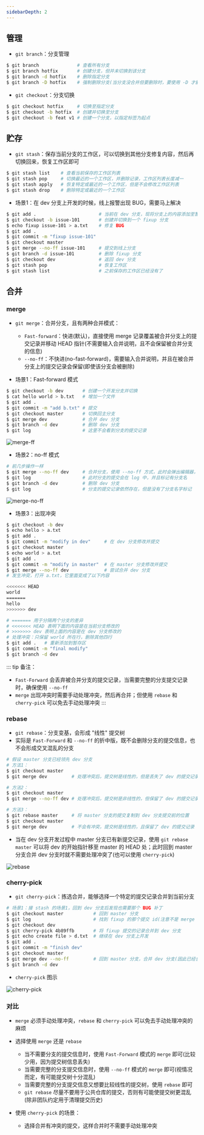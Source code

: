 ```yaml
---
sidebarDepth: 2
---
```


## 管理

+ `git branch`：分支管理
```sh
$ git branch              # 查看所有分支
$ git branch hotfix       # 创建分支，但并未切换到该分支
$ git branch -d hotfix    # 删除指定分支
$ git branch -D hotfix    # 强制删除分支(当分支没合并但要删除时，要使用 -D 才能强制删除)
```

+ `git checkout`：分支切换
```sh
$ git checkout hotfix     # 切换至指定分支
$ git checkout -b hotfix  # 创建并切换至分支
$ git checkout -b feat v1 # 创建一个分支，以指定标签为起点
```



## 贮存

+ `git stash`：保存当前分支的工作区，可以切换到其他分支修复内容，然后再切换回来，恢复工作区即可
```sh
$ git stash list    # 查看当前保存的工作区列表
$ git stash pop     # 切换最近的一个工作区，并删除记录，工作区列表长度减一
$ git stash apply   # 恢复特定或最近的一个工作区，但是不会修改工作区列表
$ git stash drop    # 删除特定或最近的一个工作区
```

+ 场景1：在 dev 分支上开发的时候，线上报警出现 BUG，需要马上解决
```sh
$ git add .                       # 当前在 dev 分支，现将分支上的内容添加至暂存区
$ git checkout -b issue-101       # 创建并切换到一个 fixup 分支
$ echo fixup issue-101 > a.txt    # 修复 BUG
$ git add .
$ git commit -m "fixup issue-101"
$ git checkout master
$ git merge --no-ff issue-101     # 提交到线上分支
$ git branch -d issue-101         # 删除 fixup 分支
$ git checkout dev                # 返回 dev 分支
$ git stash pop                   # 恢复工作区
$ git stash list                  # 之前保存的工作区已经没有了
```



## 合并

### merge

+ `git merge`：合并分支，且有两种合并模式：
  + `Fast-forward`：快进(默认)，直接使用 merge 记录覆盖被合并分支上的提交记录并移动 HEAD 指针(不需要输入合并说明，且不会保留被合并分支的信息)
  + `--no-ff`：不快进(no-fast-forward)，需要输入合并说明，并且在被合并分支上的提交记录会保留(即使该分支会被删除)

+ 场景1：Fast-forward 模式
```sh
$ git checkout -b dev       # 创建一个开发分支并切换
$ cat hello world > b.txt   # 增加一个文件
$ git add .
$ git commit -m "add b.txt" # 提交
$ git checkout master       # 切换回主分支
$ git merge dev             # 合并 dev 分支
$ git branch -d dev         # 删除 dev 分支
$ git log                   # 这里不会看到分支的提交记录
```

![merge-ff](../imgs/merge-ff.gif)

+ 场景2：no-ff 模式
```sh
# 前几步操作一样
$ git merge --no-ff dev     # 合并分支，使用 --no-ff 方式，此时会弹出编辑器，要求输入合并说明
$ git log                   # 此时分支的提交会在 log 中，并且标记有分支名
$ git branch -d dev         # 删除 dev 分支
$ git log                   # 分支的提交记录依然存在，但是没有了分支名字标记
```

![merge-no-ff](../imgs/merge-no-ff.gif)


+ 场景3：出现冲突
```sh
$ git checkout -b dev
$ echo hello > a.txt
$ git add .
$ git commit -m "modify in dev"     # 在 dev 分支修改并提交
$ git checkout master
$ echo world > a.txt
$ git add .
$ git commit -m "modify in master"  # 在 master 分支修改并提交
$ git merge --no-ff dev             # 尝试合并 dev 分支
# 发生冲突，打开 a.txt，它里面变成了以下内容

<<<<<<< HEAD
world
=======
hello
>>>>>>> dev

# ======= 用于分隔两个分支的差异
# <<<<<<< HEAD 表明下面的内容是在当前分支修改的
# >>>>>>> dev 表明上面的内容是在 dev 分支修改的
# 处理冲突：只保留 world 所在行，删除其他四行
$ git add .   # 重新添加到暂存区
$ git commit -m "final modify"
$ git branch -d dev
```

::: tip 备注：
+ `Fast-Forward` 会丢弃被合并分支的提交记录，当需要完整的分支提交记录时，确保使用 `--no-ff`
+ `merge` 出现冲突时需要手动处理冲突，然后再合并；但使用 `rebase` 和 `cherry-pick` 可以免去手动处理冲突
:::



### rebase

+ `git rebase`：分支变基，会形成 "线性" 提交树
+ 实际是 `Fast-Forward` 和 `--no-ff` 的折中版，既不会删除分支的提交信息，也不会形成交叉混乱的分支
```sh
# 假设 master 分支已经领先 dev 分支
# 方法1：
$ git checkout master
$ git merge dev         # 处理冲突后，提交树是线性的，但是丢失了 dev 的提交记录

# 方法2：
$ git checkout master
$ git merge --no-ff dev # 处理冲突后，提交树是非线性的，但保留了 dev 的提交记录

# 方法3：
$ git rebase master     # 将 master 分支的提交复制到 dev 分支提交前的位置
$ git checkout master
$ git merge dev         # 不会有冲突，提交树是线性的，且保留了 dev 的提交记录
```

+ 当在 dev 分支开发过程中 master 分支已有新提交记录，使用 `git rebase master` 可以将 dev 的开始指针移至 master 的 HEAD 处；此时回到 master 分支合并 dev 分支时就不需要处理冲突了(也可以使用 `cherry-pick`)

![rebase](../imgs/rebase.gif)





### cherry-pick

+ `git cherry-pick`：拣选合并，能够选择一个特定的提交记录合并到当前分支
```sh
# 场景1：接 stash 的场景1，回到 dev 分支后发现也需要那个 BUG 补丁
$ git checkout master           # 回到 master 分支
$ git log                       # 找到 fixup 的那个提交 id(注意不是 merge 的id)
$ git checkout dev
$ git cherry-pick 4b89ffb       # 将 fixup 提交的记录合并到 dev 分支
$ git echo create file > d.txt  # 继续在 dev 分支上开发
$ git add .
$ git commit -m "finish dev"
$ git checkout master
$ git merge dev --no-ff         # 回到 master 分支，合并 dev 分支(因此已经合并了 fixup，此时不会有冲突)
$ git branch -d dev
```

+ `cherry-pick` 图示

![cherry-pick](../imgs/cherry-pick.gif)




### 对比

+ `merge` 必须手动处理冲突，`rebase` 和 `cherry-pick` 可以免去手动处理冲突的麻烦

+ 选择使用 `merge` 还是 `rebase`
  + 当不需要分支的提交信息时，使用 `Fast-Forward` 模式的 `merge` 即可(比较少用，因为提交树信息丢失)
  + 当需要完整的分支提交信息时，使用 `--no-ff` 模式的 `merge` 即可(视情况而定，有可能提交树十分混乱)
  + 当需要完整的分支提交信息又想要比较线性的提交树，使用 `rebase` 即可
  + `git rebase` 尽量不要用于公共仓库的提交，否则有可能使提交树更混乱(除非团队约定用于清理提交历史)

+ 使用 `cherry-pick` 的场景：
  + 选择合并有冲突的提交，这样合并时不需要手动处理冲突
